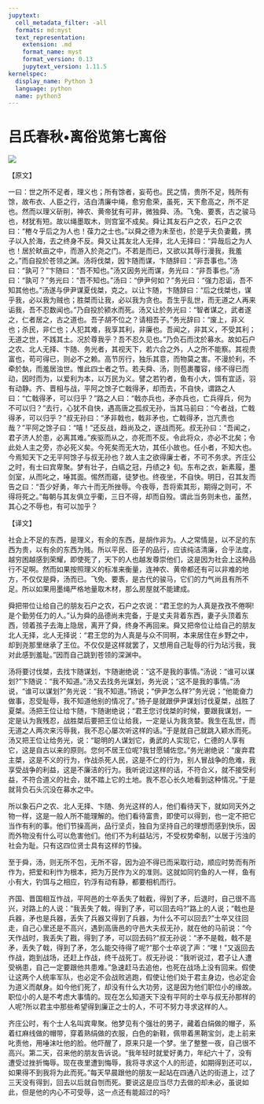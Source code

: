 ```yaml
---
jupytext:
  cell_metadata_filter: -all
  formats: md:myst
  text_representation:
    extension: .md
    format_name: myst
    format_version: 0.13
    jupytext_version: 1.11.5
kernelspec:
  display_name: Python 3
  language: python
  name: python3
---
```

# 吕氏春秋&#8226;离俗览第七离俗

![](image/cover.jpg)

【原文】

一曰：世之所不足者，理义也；所有馀者，妄苟也。民之情，贵所不足，贱所有馀，故布衣、人臣之行，洁白清廉中绳，愈穷愈荣，虽死，天下愈高之，所不足也。然而以理义斫削，神农、黄帝犹有可非，微独舜、汤。飞兔、要褭，古之骏马也，材犹有短。故以绳墨取木，则宫室不成矣。舜让其友石户之农，石户之农曰：“棬々乎后之为人也！葆力之士也。”以舜之德为未至也，於是乎夫负妻戴，携子以入於海，去之终身不反。舜又让其友北人无择，北人无择曰：“异哉后之为人也！居於畎亩之中，而游入於尧之门。不若是而已，又欲以其辱行漫我，我羞之。”而自投於苍领之渊。汤将伐桀，因卞随而谋，卞随辞曰：“非吾事也。”汤曰：“孰可？”卞随曰：“吾不知也。”汤又因务光而谋，务光曰：“非吾事也。”汤曰：“孰可？”务光曰：“吾不知也。”汤曰：“伊尹何如？”务光曰：“强力忍诟，吾不知其他也。”汤遂与伊尹谋夏伐桀，克之。以让卞随，卞随辞曰：“后之伐桀也，谋乎我，必以我为贼也；胜桀而让我，必以我为贪也。吾生乎乱世，而无道之人再来诟我，吾不忍数闻也。”乃自投於颍水而死。汤又让於务光曰：“智者谋之，武者遂之，仁者居之，古之道也。吾子胡不位之？请相吾子。”务光辞曰：“废上，非义也；杀民，非仁也；人犯其难，我享其利，非廉也。吾闻之，非其义，不受其利；无道之世，不践其土。况於尊我乎？吾不忍久见也。”乃负石而沈於募水。故如石户之农、北人无择、卞随、务光者，其视天下，若六合之外，人之所不能察。其视贵富也，苟可得已，则必不之赖。高节厉行，独乐其意，而物莫之害。不漫於利，不牵於埶，而羞居浊世。惟此四士者之节。若夫舜、汤，则苞裹覆容，缘不得已而动，因时而为，以爱利为本，以万民为义。譬之若钓者，鱼有小大，饵有宜适，羽有动静。齐、晋相与战，平阿之馀子亡戟得矛，却而去，不自快，谓路之人曰：“亡戟得矛，可以归乎？”路之人曰：“戟亦兵也，矛亦兵也，亡兵得兵，何为不可以归？”去行，心犹不自快，遇高唐之孤叔无孙，当其马前曰：“今者战，亡戟得矛，可以归乎？”叔无孙曰：“矛非戟也，戟非矛也，亡戟得矛，岂亢责也哉？”平阿之馀子曰：“嘻！”还反战，趋尚及之，遂战而死。叔无孙曰：“吾闻之，君子济人於患，必离其难。”疾驱而从之，亦死而不反。令此将众，亦必不北矣；令此处人主之旁，亦必死义矣。今死矣而无大功，其任小故也。任小者，不知大也。今焉知天下之无平阿馀子与叔无孙也？故人主之欲得廉士者，不可不务求。齐庄公之时，有士曰宾卑聚。梦有壮子，白缟之冠，丹绩之衤旬。东布之衣，新素履，墨剑室，从而叱之，唾其面。惕然而寤，徒梦也。终夜坐，不自快。明日，召其友而告之曰：“吾少好勇，年六十而无所挫辱。今夜辱，吾将索其形，期得之则可，不得将死之。”每朝与其友俱立乎衢，三日不得，却而自殁。谓此当务则未也，虽然，其心之不辱也，有可以加乎？

【译文】

社会上不足的东西，是理义，有余的东西，是胡作非为。人之常情是，以不足的东西为贵，以有余的东西为贱。所以平民、臣子的品行，应该纯洁清廉，合乎法度，越穷困越感到荣耀，即使死了，天下的人也越发尊崇他们，这是因为社会上这种品行不足啊。然而如果按照理义的标准来衡量，连神农、黄帝都还有可以非难的地方，不仅仅是舜，汤而已。飞免、要褭，是古代的骏马，它们的力气尚且有所不足。所以如果用墨绳严格地量取木材，那么房屋就不能建成。

舜把带位让给自己的朋友石户之农，石户之农说：“君王您的为人真是孜孜不倦啊!是个勤劳任力的人。”认为舜的品德尚未完备，于是丈夫背着东西，妻子头顶着东西，领着孩子去海上隐居，离开了舜，终身不再回来。舜又把帝位让给自己的朋友北人无择，北人无择说：“君王您的为人真是与众不同啊，本来居住在乡野之中，却到尧那里继承了王位。不仅仅是这样就罢了，又想用自己耻辱的行为玷污我，我对此感到羞耻。”因而自己跳到苍领的深渊中。

汤将要讨伐桀，去找卞随谋划，卞随谢绝说：“这不是我的事情。”汤说：“谁可以谋划?”卞随说：“我不知道。”汤又去找务光谋划，务光说；“这不是我的事情。”汤说，“谁可以谋划?”务光说：“我不知道。”扬说；“伊尹怎么样?”务光说；“他能奋力做事，忍受耻辱，我不知道他别的情况了。”扬子是就跟伊尹谋划讨伐夏桀，战胜了夏桀。汤把王位让给卞随，卞随谢绝说；“君王您讨伐桀的时候，要跟我谋划，一定是认为我残忍，战胜桀后要把王位让给我，一定是认为我贪婪。我生在乱世，而无道之人两次来污辱我，我不忍心屡次听这样的话。”于是就自己就跳入颖水而死。汤又把王位让给务光，说：“聪明的人谋划它，勇武的人实现它，仁德的人享有它，这是自古以来的原则。您何不居王位呢?我甘愿辅佐您。”务光谢绝说：“废弃君主桀，这是不义的行为，作战杀死人民，这是不仁的行为，别人冒战争的危难，我享受战争的利益，这是不廉洁的行为。我听说过这样的话，不符合义，就不接受利益，不符合道义的社会，就不踏上它的土地。我不忍心长久地看到这种情况。”于是就背负石头沉没在募水之中。

所以象石户之农、北人无择、卞随、务光这样的人，他们看待天下，就如同天外之物一样，这是一般人所不能理解的。他们看待富贵，即使可以得到，也一定不把它当作有利的事。他们节操高尚，品行坚贞，独自为坚持自己的理想而感到快乐，因而外物没有什么可以危害他们。他们不为利益玷污，不受权势牵制，以居于污浊的社会为耻。只有这四位贤士具有这样的节操。

至于舜，汤，则无所不包，无所不容，因为迫不得已而采取行动，顺应时势而有所作为，把爱和利怍为根本，把为万民作为义的准则。这就如同钓鱼的人一样，鱼有小有大，钓饵与之相应，钓浮有动有静，都要相机而行。

齐国、晋国相互怍战，平阿邑的士卒丢失了戟截，得到了矛，后退时，自己很不高兴，对路上的人说：“我丢失了戟，得到了矛，可以回去吗?”路上的人说；“戟也是兵器，矛也是兵器，丢失了兵器又得到了兵器，为什么不可以回去?”士卒又往回走，自己心里还是不高兴，遇到高唐邑的守邑大夫叔无孙，就在他的马前说：“今天作战时，我丢失了戡，得到了矛，可以回去码?”叔无孙说：“矛不是戟，戟不是矛，丢失了戟，得到了矛，怎么能交待得了呢?”那个士卒说了声：“嘿！”又返回去作战，跑到战场，还赶上作战，终千战死丁。叔无孙说：“我听说过，君子让人遭受祸患，自己一定要跟他共患难。”急速赶马去追他，也死在战场上没有回来。假使让这两个人统率军队，也必定不会战败逃跑，假使让他们处于君主身边，也必定会为道义而献身。如今他们死了，却没有什么大功劳，这是因为他们职位小的缘故。职位小的人是不考虑大事情的。现在怎么知道天下没有平阿的士卒与叔无孙那样的人呢?所以君主中那些希望得到廉正之士的人，不可不努力寻求这样的人。

齐庄公时，有个士人名叫宾卑聚。他梦见有个强壮的男子，藏着白绢做的帽子，系着红麻线做的帽带，穿着熟绢做的衣服，白色的新鞋，佩带着黑鞘宝剑，走上前来叱责他，用唾沫吐他的脸。他吓醒了，原来只是一个梦。坐了整整一夜，自己很不高兴。第二天，召来他的朋友告诉说。“我年轻时就爱好勇力，年纪六十了，没有遭受过挫折悔辱。现在夜里遭到悔辱，我将寻求这个人的形迹，如期得到还可以，如果得不到我将为此而死。”每天早晨跟他的朋友一起站在四通八达的街道上，过了三天没有得到，回去以后就自刎而死。要说这是应当尽力去做的却未必，虽说如此，但是他的内心不可受辱，这一点还有能超过的吗?



